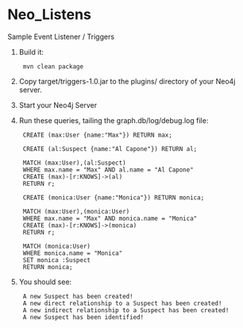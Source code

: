 Neo_Listens
===========

Sample Event Listener / Triggers


1. Build it:

        mvn clean package

2. Copy target/triggers-1.0.jar to the plugins/ directory of your Neo4j server.

3. Start your Neo4j Server

4. Run these queries, tailing the graph.db/log/debug.log file:

        CREATE (max:User {name:"Max"}) RETURN max;

        CREATE (al:Suspect {name:"Al Capone"}) RETURN al;

        MATCH (max:User),(al:Suspect)
        WHERE max.name = "Max" AND al.name = "Al Capone"
        CREATE (max)-[r:KNOWS]->(al)
        RETURN r;

        CREATE (monica:User {name:"Monica"}) RETURN monica;

        MATCH (max:User),(monica:User)
        WHERE max.name = "Max" AND monica.name = "Monica"
        CREATE (max)-[r:KNOWS]->(monica)
        RETURN r;

        MATCH (monica:User)
        WHERE monica.name = "Monica"
        SET monica :Suspect
        RETURN monica;

5. You should see:

        A new Suspect has been created!
        A new direct relationship to a Suspect has been created!
        A new indirect relationship to a Suspect has been created!
        A new Suspect has been identified!

